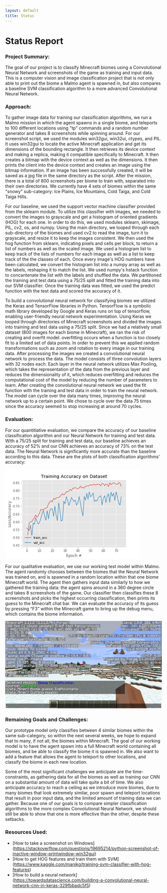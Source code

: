 ```yaml
---
layout: default
title: Status
---
```


Status Report
===

### Project Summary:
The goal of our project is to classify Minecraft biomes using a Convolutional Neural Network and screenshots of the game as training and input data. This is a computer vision and image classification project that is not only able to print out the biome a Malmo agent is spawned in, but also compares a baseline SVM classification algorithm to a more advanced Convolutional Neural Network.

### Approach:
To gather image data for training our classification algorithms, we run a Malmo mission in which the agent spawns in a single biome, and teleports to 100 different locations using "tp" commands and a random number generator and takes 8 screenshots while spinning around. For our screenshot script, we used the modules win32gui, win32ui, ctypes, and PIL. It uses win32gui to locate the active Minecraft application and get its dimensions of the bounding rectangle. It then retrieves its device context and making a replica, making it compatible specifically to Minecraft. It then creates a bitmap with the device context as well as the dimensions. It then prints the client into the device context and creates an image using the bitmap information. If an image has been successfully created, it will be saved as a jpg file in the same directory as the script. After the mission, there is a total of 800 screenshots per biome to train with, separated into their own directories. We currently have 4 sets of biomes within the same "snowy" sub-category: Ice Plains, Ice Mountains, Cold Taiga, and Cold Taiga Hills.

For our baseline, we used the support vector machine classifier provided from the sklearn module. To utilize this classifier with images, we needed to convert the images to grayscale and get a histogram of oriented gradients (HOG) for each one. In order to do this, we used modules sklearn, skimage, PIL, cv2, os, and numpy. Using the main directory, we looped through each sub-directory of the biomes and used cv2 to read the image, turn it to grayscale, and resize it to keep the images consistent. We then used the hog function from sklearn, indicating pixels and cells per block, to return a list of numbers as well as the scaled image. We used a histogram list to keep track of the lists of numbers for each image as well as a list to keep track of the the classes of each. Once every image's HOG numbers have been calculated, we convert the histogram list into a numpy array as well as the labels, reshaping it to match the list. We used numpy's hstack function to concantenate the list with the labels and shuffled the data. We partitioned the training and test data using a 75/25 split and fitted the training data into our SVM classifier. Once the training data was fitted, we used the predict function with the test data and scored the accuracy of it.

To build a convolutional neural network for classifying biomes we utilized the Keras and TensorFlow libraries in Python. TensorFlow is a symbolic math library developed by Google and Keras runs on top of tensorflow, enabling user-friendly neural network experimentation. Using Keras we looped through directories of Minecraft screenshots and divided the images into training and test data using a 75/25 split. Since we had a relatively small dataset (800 images for each biome in Minecraft), we ran the risk of creating and overfit model. overfitting occurs when a function is too closely fit to a limited set of data points. In order to prevent this we applied random transformations such as zoom and rotation to every image in our training data. After processing the images we created a convolutional neural network to process the data. The model consists of three convolution layers with 32 nodes each. Each layer in the neural network utilizes Max Pooling, which takes the representation of the data from the previous layer and reduces the dimensionality of it, which reduces overfitting and reduces the computational cost of the model by reducing the number of parameters to learn. After creating the convolutional neural network we used the fit function with the training and test data in order to train the neural network. The model can cycle over the data many times, improving the neural network up to a certain point. We chose to cycle over the data 75 times since the accuracy seemed to stop increasing at around 70 cycles.

### Evaluation:
For our quantitiative evaluation, we compare the accuracy of our baseline classification algorithm and our Neural Network for training and test data. With a 75/25 split for training and test data, our baseline achieves an accuracy of 52% and our CNN achieves an accuracy of 73% on the test data. The Neural Network is significantly more accurate than the baseline according to this data. These are the plots of both classification algorithms’ accuracy:

![](images/plot2.png "CNN training and validation accuracy ")

For our qualitative evaluation, we use our working test model within Malmo. The agent randomly chooses between the biomes that the Neural Network was trained on, and is spawned in a random location within that one biome Minecraft world. The agent then gathers input data similarly to how we gathered the training data: the agent spins around in a 360 degree circle and takes 8 screenshots of the game. Our classifier then classifies these 8 screenshots and picks the highest occurring classification, then prints its guess to the Minecraft chat bar. We can evaluate the accuracy of its guess by pressing “F3” within the Minecraft game to bring up the debug menu, which contains the biome information.

![](images/WorkingModel.png "Working Test Model Screenshot")

### Remaining Goals and Challenges:
Our prototype model only classifies between 4 similar biomes within the same sub-category, so within the next several weeks, we hope to expand that to many, if not all, the biomes within Minecraft. The goal of our working model is to have the agent spawn into a full Minecraft world containing all biomes, and be able to classify the biome it is spawned in. We also want to add a feature that allows the agent to teleport to other locations, and classify the biome in each new location. 

Some of the most significant challenges we anticipate are the time-constraints, as gathering data for all the biomes as well as training our CNN on a substantial amount of data will take quite a bit of time. We also anticipate accuracy to reach a ceiling as we introduce more biomes, due to many biomes that look extremely similar, poor spawn and teleport locations that result in poor input data, and the limited amount of training data we can gather. Because one of our goals is to compare simpler classification algorithms to the more complex Convolutional Neural Network, we should still be able to show that one is more effective than the other, despite these setbacks. 

### Resources Used:
- [How to take a screenshot on Windows] (https://stackoverflow.com/questions/19695214/python-screenshot-of-inactive-window-printwindow-win32gui)
- [How to get HOG features and train them with SVM] (https://www.kaggle.com/manikg/training-svm-classifier-with-hog-features)
- [How to build a neural network] (https://towardsdatascience.com/building-a-convolutional-neural-network-cnn-in-keras-329fbbadc5f5)
